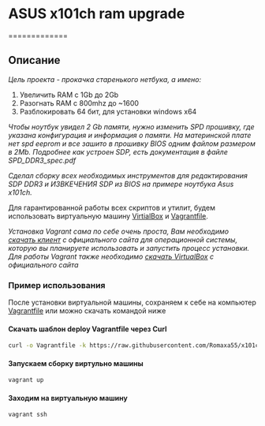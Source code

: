 # ASUS x101ch ram upgrade
=============

## Описание
_Цель проекта - прокачка старенького нетбука, а имено:_
1. Увеличить RAM с 1Gb до 2Gb 
2. Разогнать RAM с 800mhz до ~1600
3. Разблокировать 64 бит, для установки windows x64

_Чтобы ноутбук увидел 2 Gb памяти, нужно изменить SPD прошивку, где указана конфигурация и информация о памяти. На материнской плате нет spd eeprom и все зашито в прошивку BIOS одним файлом размером в 2Mb. Подробнее как устроен SDP, есть документация в файле *SPD_DDR3_spec.pdf*_

_Сделал сборку всех необходимых инструментов для редактирования SDP DDR3 и ИЗВKЕЧЕНИЯ SDP из BIOS на примере ноутбука Asus x101ch._  

Для гарантированной работы всех скриптов и утилит, будем использовать виртуальную машину [VirtialBox](https://www.virtualbox.org/wiki/Downloads) и [Vagrantfile](https://www.vagrantup.com/downloads).

_Установка Vagrant сама по себе очень проста, Вам необходимо [скачать клиент](https://www.vagrantup.com/downloads) с официального сайта для операционной системы, которую вы планируете использовать и запустить процесс установки. Для работы Vagrant также необходимо [скачать VirtualBox](https://www.virtualbox.org/wiki/Downloads) с официального сайта_

### Пример использования
После установки виртуальной машины, сохраняем к себе на компьютер [Vagrantfile](https://raw.githubusercontent.com/Romaxa55/x101ch_ram_upgrade/main/VagrantFile) или можно скачать командой ниже
 
#### Скачать шаблон deploy Vagrantfile через Curl

```bash
curl -o Vagrantfile -k https://raw.githubusercontent.com/Romaxa55/x101ch_ram_upgrade/main/VagrantFile
```

#### Запускаем сборку виртульно машины
```bash
vagrant up
```

#### Заходим на виртуальную машину
```bash
vagrant ssh
```


